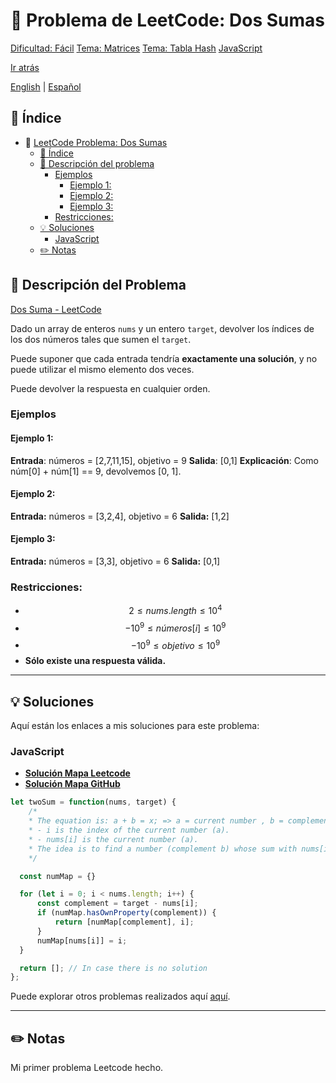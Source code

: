 # 🤔 Problema de LeetCode: Dos Sumas
[Dificultad: Fácil](https://img.shields.io/badge/Difficulty-Easy-brightgreen)
[Tema: Matrices](https://img.shields.io/badge/Topic-Arrays-blue)
[Tema: Tabla Hash](https://img.shields.io/badge/Topic-Hash_Table-blue)
[JavaScript](https://img.shields.io/badge/language-JavaScript-yellow)

[Ir atrás](../README-es.md)

[English](./README.md) | [Español](./README-es.md)

## 📝 Índice
- 🤔 [LeetCode Problema: Dos Sumas](#🤔-problema-de-leetcode:-dos-sumas)
  - [📝 Índice](#📝-índice)
  - [📖 Descripción del problema](#📖-descripción-del-problema)
    - [Ejemplos](#ejemplos)
      - [Ejemplo 1:](#ejemplo-1)
      - [Ejemplo 2:](#ejemplo-2)
      - [Ejemplo 3:](#ejemplo-3)
    - [Restricciones:](#restricciones)
  - [💡 Soluciones](#💡-solutions)
    - [JavaScript](#javascript)
  - [✏️ Notas](#️✏️-notas)

## 📖 Descripción del Problema

[Dos Suma - LeetCode](https://leetcode.com/problems/two-sum/description/)

Dado un array de enteros `nums` y un entero `target`, devolver los índices de los dos números tales que sumen el `target`.

Puede suponer que cada entrada tendría **exactamente una **solución****, y no puede utilizar el mismo elemento dos veces.

Puede devolver la respuesta en cualquier orden.

### Ejemplos

#### Ejemplo 1:
**Entrada**: números = [2,7,11,15], objetivo = 9
**Salida**: [0,1]
**Explicación**: Como núm[0] + núm[1] == 9, devolvemos [0, 1].


#### Ejemplo 2:
**Entrada:**
números = [3,2,4], objetivo = 6
**Salida:**
[1,2]


#### Ejemplo 3:
**Entrada:**
números = [3,3], objetivo = 6
**Salida:**
[0,1]


### Restricciones:
- $$2 \leq nums.length \leq 10^4$$
- $$-10^9 \leq números[i] \leq 10^9$$
- $$-10^9 \leq objetivo \leq 10^9$$
- **Sólo existe una respuesta válida.**

---

## 💡 Soluciones
Aquí están los enlaces a mis soluciones para este problema:

### JavaScript

- **[Solución Mapa Leetcode](https://leetcode.com/problems/two-sum/solutions/6278845/map-solution/)**
- **[Solución Mapa GitHub](../solutions/JavaScript/1.TwoSum/README.md)**

````javascript
let twoSum = function(nums, target) {
    /*
    * The equation is: a + b = x; => a = current number , b = complement, x = target.
    * - i is the index of the current number (a).
    * - nums[i] is the current number (a).
    * The idea is to find a number (complement b) whose sum with nums[i] equals the target.
    */

  const numMap = {}

  for (let i = 0; i < nums.length; i++) {
      const complement = target - nums[i];
      if (numMap.hasOwnProperty(complement)) {
          return [numMap[complement], i];
      }
      numMap[nums[i]] = i;
  }

  return []; // In case there is no solution
};
````

Puede explorar otros problemas realizados aquí [aquí](https://github.com/Daniel-Paez-Rojas/leetcode.git).

---

## ✏️ Notas

Mi primer problema Leetcode hecho.